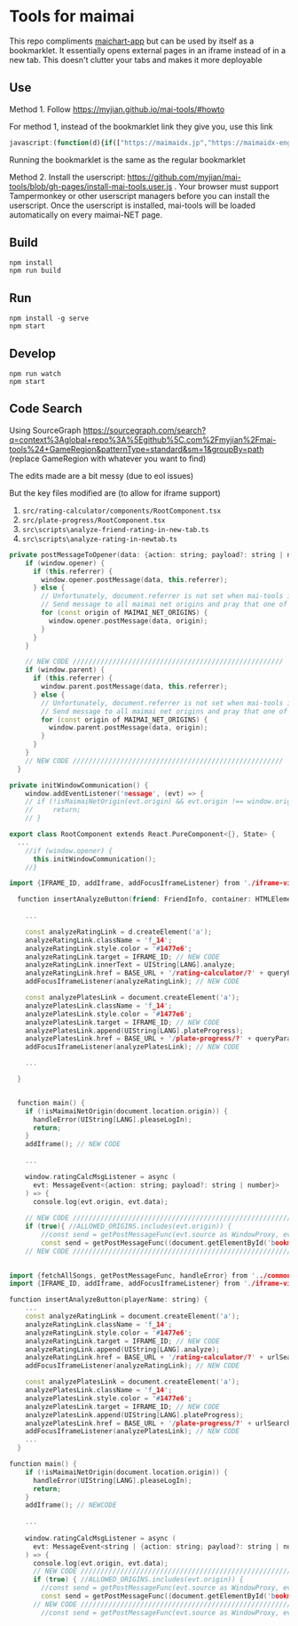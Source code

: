 Tools for maimai
====

This repo compliments [maichart-app](https://github.com/Hackin7/maichart-app) but can be used by itself as a bookmarklet.
It essentially opens external pages in an iframe instead of in a new tab. This doesn't clutter your tabs and makes it more deployable

Use
----

Method 1. Follow https://myjian.github.io/mai-tools/#howto

For method 1, instead of the bookmarklet link they give you, use this link

```js
javascript:(function(d){if(["https://maimaidx.jp","https://maimaidx-eng.com"].indexOf(d.location.origin)>=0){var s=d.createElement("script");s.src="https://hackin7.github.io/mai-tools-custom/build/scripts/all-in-one.js?t="+Math.floor(Date.now()/60000);d.body.append(s);}})(document);
```

Running the bookmarklet is the same as the regular bookmarklet

Method 2. Install the userscript: https://github.com/myjian/mai-tools/blob/gh-pages/install-mai-tools.user.js . Your browser must support Tampermonkey or other userscript managers before you can install the userscript. Once the userscript is installed, mai-tools will be loaded automatically on every maimai-NET page.

Build
----

    npm install
    npm run build

Run
----

    npm install -g serve
    npm start

Develop
----

    npm run watch
    npm start

Code Search
----

Using SourceGraph
https://sourcegraph.com/search?q=context%3Aglobal+repo%3A%5Egithub%5C.com%2Fmyjian%2Fmai-tools%24+GameRegion&patternType=standard&sm=1&groupBy=path (replace GameRegion with whatever you want to find)


The edits made are a bit messy (due to eol issues)

But the key files modified are (to allow for iframe support)

1. `src/rating-calculator/components/RootComponent.tsx`
2. `src/plate-progress/RootComponent.tsx`
3. `src\scripts\analyze-friend-rating-in-new-tab.ts`
4. `src\scripts\analyze-rating-in-newtab.ts`



```cpp
private postMessageToOpener(data: {action: string; payload?: string | number}) {
    if (window.opener) {
      if (this.referrer) {
        window.opener.postMessage(data, this.referrer);
      } else {
        // Unfortunately, document.referrer is not set when mai-tools is run on localhost.
        // Send message to all maimai net origins and pray that one of them will respond.
        for (const origin of MAIMAI_NET_ORIGINS) {
          window.opener.postMessage(data, origin);
        }
      }
    }

    // NEW CODE /////////////////////////////////////////////////////
    if (window.parent) {  
      if (this.referrer) {
        window.parent.postMessage(data, this.referrer);
      } else {
        // Unfortunately, document.referrer is not set when mai-tools is run on localhost.
        // Send message to all maimai net origins and pray that one of them will respond.
        for (const origin of MAIMAI_NET_ORIGINS) {
          window.parent.postMessage(data, origin);
        }
      }
    }
    // NEW CODE /////////////////////////////////////////////////////
  }

private initWindowCommunication() {
    window.addEventListener('message', (evt) => {
    // if (!isMaimaiNetOrigin(evt.origin) && evt.origin !== window.origin) {
    //     return;
    // }
```

```cpp
export class RootComponent extends React.PureComponent<{}, State> {
  ...
    //if (window.opener) {
      this.initWindowCommunication();
    //}
```

```cpp
import {IFRAME_ID, addIframe, addFocusIframeListener} from './iframe-view';

  function insertAnalyzeButton(friend: FriendInfo, container: HTMLElement) {
    
    ...

    const analyzeRatingLink = d.createElement('a');
    analyzeRatingLink.className = 'f_14';
    analyzeRatingLink.style.color = '#1477e6';
    analyzeRatingLink.target = IFRAME_ID; // NEW CODE
    analyzeRatingLink.innerText = UIString[LANG].analyze;
    analyzeRatingLink.href = BASE_URL + '/rating-calculator/?' + queryParams;
    addFocusIframeListener(analyzeRatingLink); // NEW CODE

    const analyzePlatesLink = document.createElement('a');
    analyzePlatesLink.className = 'f_14';
    analyzePlatesLink.style.color = '#1477e6';
    analyzePlatesLink.target = IFRAME_ID; // NEW CODE
    analyzePlatesLink.append(UIString[LANG].plateProgress);
    analyzePlatesLink.href = BASE_URL + '/plate-progress/?' + queryParams;
    addFocusIframeListener(analyzePlatesLink); // NEW CODE

    ...

  }


  function main() {
    if (!isMaimaiNetOrigin(document.location.origin)) {
      handleError(UIString[LANG].pleaseLogIn);
      return;
    }
    addIframe(); // NEW CODE
    
    ...

    window.ratingCalcMsgListener = async (
      evt: MessageEvent<{action: string; payload?: string | number}>
    ) => {
      console.log(evt.origin, evt.data);
      
    // NEW CODE ///////////////////////////////////////////////////////////
    if (true){ //ALLOWED_ORIGINS.includes(evt.origin)) {
        //const send = getPostMessageFunc(evt.source as WindowProxy, evt.origin);
        const send = getPostMessageFunc((document.getElementById('bookmarkletView') as HTMLIFrameElement).contentWindow as WindowProxy, evt.origin);
    // NEW CODE ///////////////////////////////////////////////////////////
        
```


```cpp
import {fetchAllSongs, getPostMessageFunc, handleError} from '../common/util';
import {IFRAME_ID, addIframe, addFocusIframeListener} from './iframe-view';

function insertAnalyzeButton(playerName: string) {
    ...
    const analyzeRatingLink = document.createElement('a');
    analyzeRatingLink.className = 'f_14';
    analyzeRatingLink.style.color = '#1477e6';
    analyzeRatingLink.target = IFRAME_ID; // NEW CODE
    analyzeRatingLink.append(UIString[LANG].analyze);
    analyzeRatingLink.href = BASE_URL + '/rating-calculator/?' + urlSearch;
    addFocusIframeListener(analyzeRatingLink); // NEW CODE

    const analyzePlatesLink = document.createElement('a');
    analyzePlatesLink.className = 'f_14';
    analyzePlatesLink.style.color = '#1477e6';
    analyzePlatesLink.target = IFRAME_ID; // NEW CODE
    analyzePlatesLink.append(UIString[LANG].plateProgress);
    analyzePlatesLink.href = BASE_URL + '/plate-progress/?' + urlSearch;
    addFocusIframeListener(analyzePlatesLink); // NEW CODE
    ...
  }

function main() {
    if (!isMaimaiNetOrigin(document.location.origin)) {
      handleError(UIString[LANG].pleaseLogIn);
      return;
    }
    addIframe(); // NEWCODE
    
    ...
    
    window.ratingCalcMsgListener = async (
      evt: MessageEvent<string | {action: string; payload?: string | number}>
    ) => {
      console.log(evt.origin, evt.data);
      // NEW CODE /////////////////////////////////////////////////////
      if (true) { //ALLOWED_ORIGINS.includes(evt.origin)) {
        //const send = getPostMessageFunc(evt.source as WindowProxy, evt.origin);
        const send = getPostMessageFunc((document.getElementById('bookmarkletView') as HTMLIFrameElement).contentWindow as WindowProxy, evt.origin);
      // NEW CODE /////////////////////////////////////////////////////
        //const send = getPostMessageFunc(evt.source as WindowProxy, evt.origin);
```